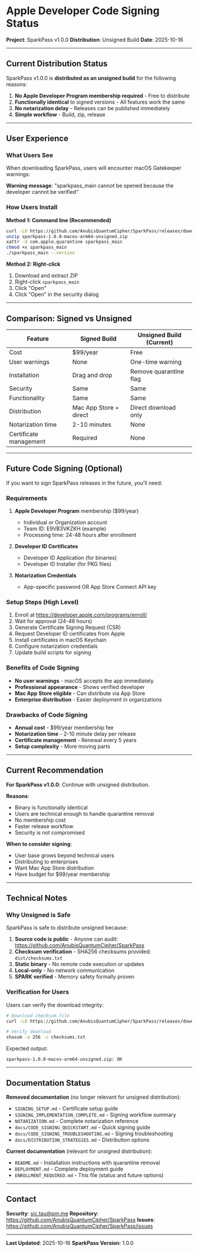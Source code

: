 # Apple Developer Code Signing Status

**Project**: SparkPass v1.0.0
**Distribution**: Unsigned Build
**Date**: 2025-10-16

---

## Current Distribution Status

SparkPass v1.0.0 is **distributed as an unsigned build** for the following reasons:

1. **No Apple Developer Program membership required** - Free to distribute
2. **Functionally identical** to signed versions - All features work the same
3. **No notarization delay** - Releases can be published immediately
4. **Simple workflow** - Build, zip, release

---

## User Experience

### What Users See

When downloading SparkPass, users will encounter macOS Gatekeeper warnings:

**Warning message**: "sparkpass_main cannot be opened because the developer cannot be verified"

### How Users Install

**Method 1: Command line (Recommended)**
```bash
curl -LO https://github.com/AnubisQuantumCipher/SparkPass/releases/download/v1.0.0/sparkpass-1.0.0-macos-arm64-unsigned.zip
unzip sparkpass-1.0.0-macos-arm64-unsigned.zip
xattr -d com.apple.quarantine sparkpass_main
chmod +x sparkpass_main
./sparkpass_main --version
```

**Method 2: Right-click**
1. Download and extract ZIP
2. Right-click `sparkpass_main`
3. Click "Open"
4. Click "Open" in the security dialog

---

## Comparison: Signed vs Unsigned

| Feature | Signed Build | Unsigned Build (Current) |
|---------|--------------|--------------------------|
| Cost | $99/year | Free |
| User warnings | None | One-time warning |
| Installation | Drag and drop | Remove quarantine flag |
| Security | Same | Same |
| Functionality | Same | Same |
| Distribution | Mac App Store + direct | Direct download only |
| Notarization time | 2-10 minutes | None |
| Certificate management | Required | None |

---

## Future Code Signing (Optional)

If you want to sign SparkPass releases in the future, you'll need:

### Requirements

1. **Apple Developer Program** membership ($99/year)
   - Individual or Organization account
   - Team ID: E9VB3VKZKH (example)
   - Processing time: 24-48 hours after enrollment

2. **Developer ID Certificates**
   - Developer ID Application (for binaries)
   - Developer ID Installer (for PKG files)

3. **Notarization Credentials**
   - App-specific password OR App Store Connect API key

### Setup Steps (High Level)

1. Enroll at https://developer.apple.com/programs/enroll/
2. Wait for approval (24-48 hours)
3. Generate Certificate Signing Request (CSR)
4. Request Developer ID certificates from Apple
5. Install certificates in macOS Keychain
6. Configure notarization credentials
7. Update build scripts for signing

### Benefits of Code Signing

- **No user warnings** - macOS accepts the app immediately
- **Professional appearance** - Shows verified developer
- **Mac App Store eligible** - Can distribute via App Store
- **Enterprise distribution** - Easier deployment in organizations

### Drawbacks of Code Signing

- **Annual cost** - $99/year membership fee
- **Notarization time** - 2-10 minute delay per release
- **Certificate management** - Renewal every 5 years
- **Setup complexity** - More moving parts

---

## Current Recommendation

**For SparkPass v1.0.0**: Continue with unsigned distribution.

**Reasons**:
- Binary is functionally identical
- Users are technical enough to handle quarantine removal
- No membership cost
- Faster release workflow
- Security is not compromised

**When to consider signing**:
- User base grows beyond technical users
- Distributing to enterprises
- Want Mac App Store distribution
- Have budget for $99/year membership

---

## Technical Notes

### Why Unsigned is Safe

SparkPass is safe to distribute unsigned because:

1. **Source code is public** - Anyone can audit: https://github.com/AnubisQuantumCipher/SparkPass
2. **Checksum verification** - SHA256 checksums provided: `dist/checksums.txt`
3. **Static binary** - No remote code execution or updates
4. **Local-only** - No network communication
5. **SPARK verified** - Memory safety formally proven

### Verification for Users

Users can verify the download integrity:

```bash
# Download checksum file
curl -LO https://github.com/AnubisQuantumCipher/SparkPass/releases/download/v1.0.0/checksums.txt

# Verify download
shasum -a 256 -c checksums.txt
```

Expected output:
```
sparkpass-1.0.0-macos-arm64-unsigned.zip: OK
```

---

## Documentation Status

**Removed documentation** (no longer relevant for unsigned distribution):
- `SIGNING_SETUP.md` - Certificate setup guide
- `SIGNING_IMPLEMENTATION_COMPLETE.md` - Signing workflow summary
- `NOTARIZATION.md` - Complete notarization reference
- `docs/CODE_SIGNING_QUICKSTART.md` - Quick signing guide
- `docs/CODE_SIGNING_TROUBLESHOOTING.md` - Signing troubleshooting
- `docs/DISTRIBUTION_STRATEGIES.md` - Distribution options

**Current documentation** (relevant for unsigned distribution):
- `README.md` - Installation instructions with quarantine removal
- `DEPLOYMENT.md` - Complete deployment guide
- `ENROLLMENT_REQUIRED.md` - This file (status and future options)

---

## Contact

**Security**: sic.tau@pm.me
**Repository**: https://github.com/AnubisQuantumCipher/SparkPass
**Issues**: https://github.com/AnubisQuantumCipher/SparkPass/issues

---

**Last Updated**: 2025-10-16
**SparkPass Version**: 1.0.0
